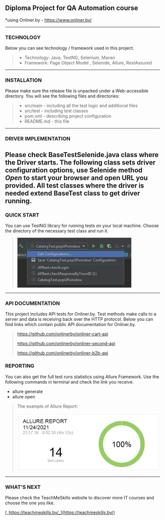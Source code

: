 ## Diploma Project for QA Automation course
 *using Onliner.by  -   https://www.onliner.by/  


---
### TECHNOLOGY

Below you can see technology / framework used in this project. 

> * Technology: Java, TestNG, Selenium, Maven
> * Framework: Page Object Model , Selenide, Allure, RestAssured
---

### INSTALLATION

Please make sure the release file is unpacked under  a Web-accessible directory. You will see the following files and directories:

> * src/main  - including all the test logic and additional files
> * src/test - including test classes
> * pom.xml - describing project configuration
> * README.md - this file

---
### DRIVER IMPLEMENTATION

Please check BaseTestSelenide.java class where the Driver starts.
The following class sets driver configuration options, use Selenide method _Open_  to start your browser and open URL you provided.
All test classes where the driver is needed extend BaseTest class to get driver running.
---
### QUICK START 

You can use TestNG library for running tests on your local machine.
Choose the directory of the necessary test class and run it.

>![configurations](config.png?raw=true "Title")
---
### API DOCUMENTATION

This project includes API tests for Onliner.by.
Test methods make calls to a server and data is receiving back over the HTTP protocol.
Below you can find links which contain public API documentation for Onliner.by.
>https://github.com/onlinerby/onliner-cart-api
> 
> https://github.com/onlinerby/onliner-second-api
> 
> https://github.com/onlinerby/onliner-b2b-api
### REPORTING
You can also get the full test runs statistics using Allure Framework.
Use the following commands in terminal and check the link you receive.
* allure generate 
* allure open 

>The example of Allure Report:
>
>![allure](report.png)

---
### WHAT'S NEXT 
Please check the TeachMeSkills website to discover more IT courses and choose the one you like.

[_https://teachmeskills.by/_](https://teachmeskills.by/)